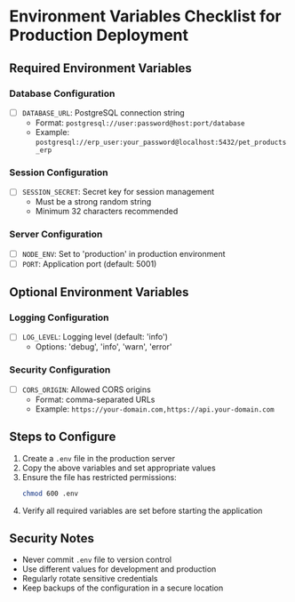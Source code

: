 # Environment Variables Checklist for Production Deployment

## Required Environment Variables

### Database Configuration
- [ ] `DATABASE_URL`: PostgreSQL connection string
  - Format: `postgresql://user:password@host:port/database`
  - Example: `postgresql://erp_user:your_password@localhost:5432/pet_products_erp`

### Session Configuration
- [ ] `SESSION_SECRET`: Secret key for session management
  - Must be a strong random string
  - Minimum 32 characters recommended

### Server Configuration
- [ ] `NODE_ENV`: Set to 'production' in production environment
- [ ] `PORT`: Application port (default: 5001)

## Optional Environment Variables

### Logging Configuration
- [ ] `LOG_LEVEL`: Logging level (default: 'info')
  - Options: 'debug', 'info', 'warn', 'error'

### Security Configuration
- [ ] `CORS_ORIGIN`: Allowed CORS origins
  - Format: comma-separated URLs
  - Example: `https://your-domain.com,https://api.your-domain.com`

## Steps to Configure

1. Create a `.env` file in the production server
2. Copy the above variables and set appropriate values
3. Ensure the file has restricted permissions:
   ```bash
   chmod 600 .env
   ```
4. Verify all required variables are set before starting the application

## Security Notes

- Never commit `.env` file to version control
- Use different values for development and production
- Regularly rotate sensitive credentials
- Keep backups of the configuration in a secure location